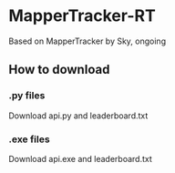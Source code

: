 # MapperTracker-RT
Based on MapperTracker by Sky, ongoing
## How to download
### .py files
Download api.py and leaderboard.txt
### .exe files
Download api.exe and leaderboard.txt
